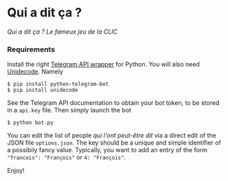 # Qui a dit ça ?
_Qui a dit ça ? Le fameux jeu de la CLIC_

### Requirements

Install the right [Telegram API wrapper](https://github.com/python-telegram-bot/python-telegram-bot) for Python.
You will also need [Unidecode](https://pypi.org/project/Unidecode/). Namely

```
$ pip install python-telegram-bot
$ pip install unidecode
```

See the Telegram API documentation to obtain your bot token, to be stored in a ```api.key``` file. Then simply launch the bot
```
$ python bot.py
```
You can edit the list of people _qui l'ont peut-être dit_ via a direct edit of the JSON file ```options.json```. The key should be a unique and simple identifier of a possibily fancy value. Typically, you want to add an entry of the form ```"francois": "François"``` or ```4: "François"```.

Enjoy!
